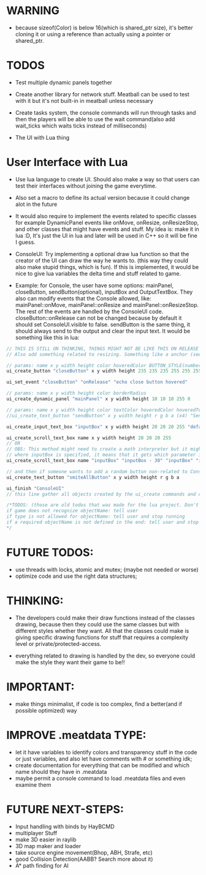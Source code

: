 # WARNING
- because sizeof(Color) is below 16(which is shared_ptr size), it's better cloning it or using a reference than actually using a pointer or shared_ptr.

# TODOS
- Test multiple dynamic panels together

- Create another library for network stuff. Meatball can be used to test with it but it's not built-in in meatball unless necessary

- Create tasks system, the console commands will run through tasks and then the players will be able to use the wait command(also add wait_ticks which waits ticks instead of milliseconds)

- The UI with Lua thing

# User Interface with Lua
- Use lua language to create UI. Should also make a way so that users can test their interfaces without joining the game everytime.
- Also set a macro to define its actual version because it could change alot in the future

- It would also require to implement the events related to specific classes for example DynamicPanel events like onMove, onResize, onResizeStop, and other classes that might have events and stuff. My idea is: make it in lua :D, It's just the UI in lua and later will be used in C++ so it will be fine I guess.

- ConsoleUI: Try implementing a optional draw lua function so that the creator of the UI can draw the way he wants to. (this way they could also make stupid things, which is fun). If this is implemented, it would be nice to give lua variables the delta time and stuff related to game.

- Example: for Console, the user have some options: mainPanel, closeButton, sendButton(optional), inputBox and OutputTextBox. They also can modify events that the Console allowed, like: mainPanel::onMove, mainPanel::onResize and mainPanel::onResizeStop. The rest of the events are handled by the ConsoleUI code. closeButton::onRelease can not be changed because by default it should set ConsoleUI.visible to false. sendButton is the same thing, it should always send to the output and clear the input text. It would be something like this in lua:
```c++
// THIS IS STILL ON THINKING, THINGS MIGHT NOT BE LIKE THIS ON RELEASE OF THE FIRST VERSION
// Also add something related to resizing. Something like a anchor (see how game engines work).

// params: name x y width height color hoveredColor BUTTON_STYLE(number)
ui_create_button "closeButton" x y width height 235 235 235 255 255 255 255 255 1

ui_set_event "closeButton" "onRelease" "echo close button hovered"

// params: name x y width height color borderRadius
ui_create_dynamic_panel "mainPanel" x y width height 10 10 10 255 0

// params: name x y width height color textColor hoveredColor hoveredTextColor text
//ui_create_text_button "sendButton" x y width height r g b a (x4) "Send"

ui_create_input_text_box "inputBox" x y width height 20 20 20 255 "default text"

ui_create_scroll_text_box name x y width height 20 20 20 255
// OR
// OBS: This method might need to create a math interpreter but it might not bee too hard to do and maybe even the HayBCMD could have already implemented
// where inputBox is specified, it means that it gets which parameter it is(ex: xPosition) and get the member of that object that matches the parameter
ui_create_scroll_text_box name "inputBox" "inputBox - 30" "inputBox" "inputBox"

// and then if someone wants to add a random button non-related to ConsoleUI:
ui_create_text_button "smiteAllButton" x y width height r g b a

ui_finish "ConsoleUI"
// this line gather all objects created by the ui_create commands and create a complete interface with a name that the game might look for and pop from the ui storage and set a defined object using that. Makes sense? I think it's pretty simple to do this. By the way, known objects have to use a specific name so that the game that uses that interface knows who is who

/*TODOS: (those are old todos that was made for the lua project. Don't know if it's still useful now)
if game does not recognize objectName: tell user
if type is not allowed for objectName: tell user and stop running
if a required objectName is not defined in the end: tell user and stop running
*/
```

# FUTURE TODOS:
- use threads with locks, atomic and mutex; (maybe not needed or worse)
- optimize code and use the right data structures;

# THINKING:
- The developers could make their draw functions instead of the classes drawing, because then they could use the same classes but with different styles whether they want. All that the classes could make is giving specific drawing functions for stuff that requires a complexity level or private/protected-access.

- everything related to drawing is handled by the dev, so everyone could make the style they want their game to be!!

# IMPORTANT:
- make things minimalist, if code is too complex, find a better(and if possible optimized) way

# IMPROVE .meatdata TYPE:
- let it have variables to identify colors and transparency stuff in the code or just variables, and also let have comments with # or something idk;
- create documentation for everything that can be modified and which name should they have in .meatdata
- maybe permit a console command to load .meatdata files and even examine them

# FUTURE NEXT-STEPS:
- Input handling with binds by HayBCMD
- multiplayer Stuff
- make 3D easier in raylib
- 3D map maker and loader
- take source engine movement(Bhop, ABH, Strafe, etc)
- good Collision Detection(AABB? Search more about it)
- A* path finding for AI